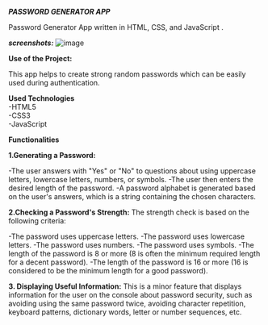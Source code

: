 *******PASSWORD GENERATOR APP*******

Password Generator App written in HTML, CSS, and JavaScript .


***screenshots:***
![image](https://github.com/user-attachments/assets/901a03ea-1b50-4882-85c2-a2e3d0365c9d)




****Use of the Project:****

This app helps to create strong random passwords which can be easily used during authentication.

****Used Technologies****\
-HTML5\
-CSS3\
-JavaScript


****Functionalities****

**1.Generating a Password:**

-The user answers with "Yes" or "No" to questions about using uppercase letters, lowercase letters, numbers, or symbols.
-The user then enters the desired length of the password.
-A password alphabet is generated based on the user's answers, which is a string containing the chosen characters.

**2.Checking a Password's Strength:**
The strength check is based on the following criteria:

-The password uses uppercase letters.
-The password uses lowercase letters.
-The password uses numbers.
-The password uses symbols.
-The length of the password is 8 or more (8 is often the minimum required length for a decent password).
-The length of the password is 16 or more (16 is considered to be the minimum length for a good password).

**3. Displaying Useful Information:**
This is a minor feature that displays information for the user on the console about password security, such as avoiding using the same password twice, avoiding character repetition, keyboard patterns, dictionary words, letter or number sequences, etc.







